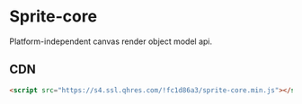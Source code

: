 # Sprite-core

Platform-independent canvas render object model api.

## CDN

```html
<script src="https://s4.ssl.qhres.com/!fc1d86a3/sprite-core.min.js"></script>
```
